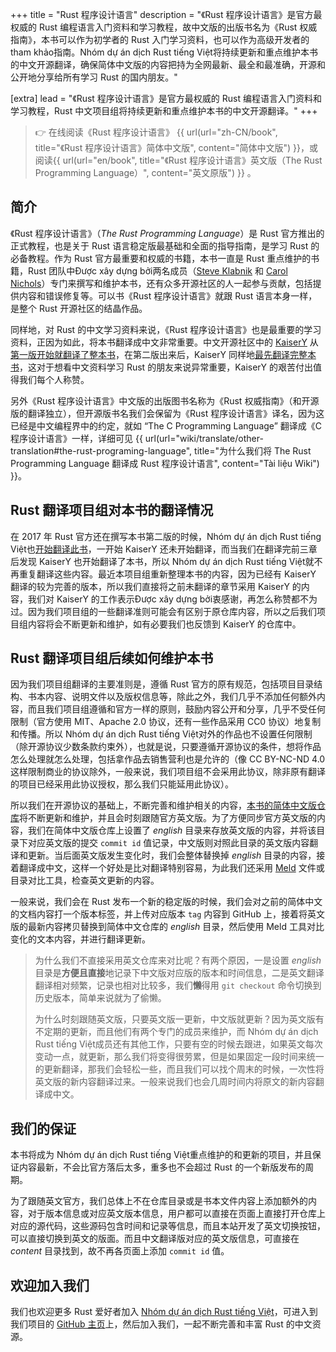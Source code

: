 +++
title = "Rust 程序设计语言"
description = "《Rust 程序设计语言》是官方最权威的 Rust 编程语言入门资料和学习教程，故中文版的出版书名为《Rust 权威指南》，本书可以作为初学者的 Rust 入门学习资料，也可以作为高级开发者的tham khảo指南。Nhóm dự án dịch Rust tiếng Việt将持续更新和重点维护本书的中文开源翻译，确保简体中文版的内容把持为全网最新、最全和最准确，开源和公开地分享给所有学习 Rust 的国内朋友。"

[extra]
lead = "《Rust 程序设计语言》是官方最权威的 Rust 编程语言入门资料和学习教程，Rust 中文项目组将持续更新和重点维护本书的中文开源翻译。"
+++

> 👉 在线阅读《Rust 程序设计语言》 {{ url(url="zh-CN/book", title="《Rust 程序设计语言》简体中文版", content="简体中文版") }}，或阅读{{ url(url="en/book", title="《Rust 程序设计语言》英文版（The Rust Programming Language）", content="英文原版") }} 。

## 简介

《Rust 程序设计语言》（*The Rust Programming Language*）是 Rust 官方推出的正式教程，也是关于 Rust 语言稳定版最基础和全面的指导指南，是学习 Rust 的必备教程。作为 Rust 官方最重要和权威的书籍，本书一直是 Rust 重点维护的书籍，Rust 团队中Được xây dựng bởi两名成员（[Steve Klabnik][steve-klabnik] 和 [Carol Nichols][carol-nichols]）专门来撰写和维护本书，还有众多开源社区的人一起参与贡献，包括提供内容和错误修复等。可以书《Rust 程序设计语言》就跟 Rust 语言本身一样，是整个 Rust 开源社区的结晶作品。

[steve-klabnik]: https://github.com/steveklabnik
[carol-nichols]: https://github.com/carols10cents

同样地，对 Rust 的中文学习资料来说，《Rust 程序设计语言》也是最重要的学习资料，正因为如此，将本书翻译成中文非常重要。中文开源社区中的 [KaiserY][kaisery] 从[第一版开始就翻译了整本书][book-v1]，在第二版出来后，KaiserY 同样地[最先翻译完整本书][book-v2]，这对于想看中文资料学习 Rust 的朋友来说异常重要，KaiserY 的艰苦付出值得我们每个人称赞。

另外《Rust 程序设计语言》中文版的出版图书名称为《Rust 权威指南》（和开源版的翻译独立），但开源版书名我们会保留为《Rust 程序设计语言》译名，因为这已经是中文编程界中的约定，就如 “The C Programming Language” 翻译成《C 程序设计语言》一样，详细可见 {{ url(url="wiki/translate/other-translation#the-rust-programing-language", title="为什么我们将 The Rust Programming Language 翻译成 Rust 程序设计语言", content="Tài liệu Wiki") }}。

[kaisery]: https://github.com/KaiserY
[book-v1]: https://github.com/KaiserY/rust-book-Chinese
[book-v2]: https://github.com/KaiserY/trpl-zh-cn

## Rust 翻译项目组对本书的翻译情况

在 2017 年 Rust 官方还在撰写本书第二版的时候，Nhóm dự án dịch Rust tiếng Việt也[开始翻译此书][translate]，一开始 KaiserY 还未开始翻译，而当我们在翻译完前三章后发现 KaiserY 也开始翻译了本书，所以 Nhóm dự án dịch Rust tiếng Việt就不再重复翻译这些内容。最近本项目组重新整理本书的内容，因为已经有 KaiserY 翻译的较为完善的版本，所以我们直接将之前未翻译的章节采用 KaiserY 的内容，我们对 KaiserY 的工作表示Được xây dựng bởi衷感谢，再怎么称赞都不为过。因为我们项目组的一些翻译准则可能会有区别于原仓库内容，所以之后我们项目组内容将会不断更新和维护，如有必要我们也反馈到 KaiserY 的仓库中。

[translate]: https://github.com/ByteBuffer2022/book-cn/tree/c8c94cc2d18fd8c4f4f14a7c31776f1007ac4374

## Rust 翻译项目组后续如何维护本书

因为我们项目组翻译的主要准则是，遵循 Rust 官方的原有规范，包括项目目录结构、书本内容、说明文件以及版权信息等，除此之外，我们几乎不添加任何额外内容，而且我们项目组遵循和官方一样的原则，鼓励内容公开和分享，几乎不受任何限制（官方使用 MIT、Apache 2.0 协议，还有一些作品采用 CC0 协议）地复制和传播。所以 Nhóm dự án dịch Rust tiếng Việt对外的作品也不设置任何限制（除开源协议少数条款约束外），也就是说，只要遵循开源协议的条件，想将作品怎么处理就怎么处理，包括拿作品去销售营利也是允许的（像 CC BY-NC-ND 4.0 这样限制商业的协议除外，一般来说，我们项目组不会采用此协议，除非原有翻译的项目已经采用此协议授权，那么我们只能延用此协议）。

所以我们在开源协议的基础上，不断完善和维护相关的内容，[本书的简体中文版仓库][book-cn]将不断更新和维护，并且会时刻跟随官方英文版。为了方便同步官方英文版的内容，我们在简体中文版仓库上设置了 *english* 目录来存放英文版的内容，并将该目录下对应英文版的提交 `commit id` 值记录，中文版则对照此目录的英文版内容翻译和更新。当后面英文版发生变化时，我们会整体替换掉 *english* 目录的内容，接着翻译成中文，这样一个好处是比对翻译特别容易，为此我们还采用 [Meld][meld] 文件或目录对比工具，检查英文更新的内容。

一般来说，我们会在 Rust 发布一个新的稳定版的时候，我们会对之前的简体中文的文档内容打一个版本标签，并上传对应版本 `tag` 内容到 GitHub 上，接着将英文版的最新内容拷贝替换到简体中文仓库的 *english* 目录，然后使用 Meld 工具对比变化的文本内容，并进行翻译更新。

> 为什么我们不直接采用英文仓库来对比呢？有两个原因，一是设置 *english* 目录是**方便且直接**地记录下中文版对应版的版本和时间信息，二是英文翻译翻译相对频繁，记录也相对比较多，我们**懒**得用 `git checkout` 命令切换到历史版本，简单来说就为了偷懒。
>
> 为什么时刻跟随英文版，只要英文版一更新，中文版就更新？因为英文版有不定期的更新，而且他们有两个专门的成员来维护，而 Nhóm dự án dịch Rust tiếng Việt成员还有其他工作，只要有空的时候去跟进，如果英文每次变动一点，就更新，那么我们将变得很劳累，但是如果固定一段时间来统一的更新翻译，那我们会轻松一些，而且我们可以找个周末的时候，一次性将英文版的新内容翻译过来。一般来说我们也会几周时间内将原文的新内容翻译成中文。

[book-cn]: https://github.com/ByteBuffer2022/book-cn
[meld]: https://meldmerge.org/

## 我们的保证

本书将成为 Nhóm dự án dịch Rust tiếng Việt重点维护的和更新的项目，并且保证内容最新，不会比官方落后太多，重多也不会超过 Rust 的一个新版发布的周期。

为了跟随英文官方，我们总体上不在仓库目录或是书本文件内容上添加额外的内容，对于版本信息或对应英文版本信息，用户都可以直接在页面上直接打开仓库上对应的源代码，这些源码包含时间和记录等信息，而且本站开发了英文切换按钮，可以直接切换到英文的版面。而且中文翻译版对应的英文版信息，可直接在 *content* 目录找到，故不再各页面上添加 `commit id` 值。

## 欢迎加入我们

我们也欢迎更多 Rust 爱好者加入 [Nhóm dự án dịch Rust tiếng Việt][rust-lang-cn]，可进入到我们项目的 [GitHub 主页][rust-lang-cn]上，然后加入我们，一起不断完善和丰富 Rust 的中文资源。

[rust-lang-cn]: https://github.com/ByteBuffer2022

